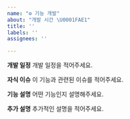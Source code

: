 ```yaml
---
name: "⚙️ 기능 개발"
about: "개발 시간 \U0001FAE1"
title: ''
labels: ''
assignees: ''

---
```


**개발 일정**
개발 일정을 적어주세요.

**자식 이슈**
이 기능과 관련된 이슈를 적어주세요.

**기능 설명**
어떤 기능인지 설명해주세요.

**추가 설명**
추가적인 설명을 적어주세요.
